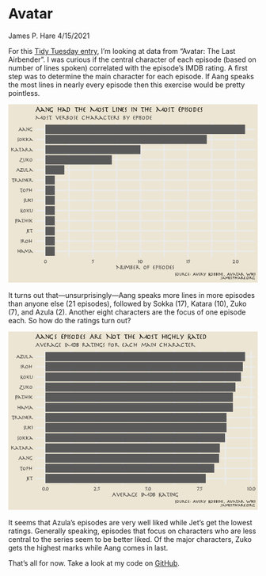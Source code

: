 Avatar
================
James P. Hare
4/15/2021

For this [Tidy Tuesday
entry](https://github.com/rfordatascience/tidytuesday/blob/master/data/2020/2020-08-11/readme.md),
I’m looking at data from “Avatar: The Last Airbender”. I was curious if
the central character of each episode (based on number of lines spoken)
correlated with the episode’s IMDB rating. A first step was to determine
the main character for each episode. If Aang speaks the most lines in
nearly every episode then this exercise would be pretty pointless.

![](avatar_files/figure-gfm/unnamed-chunk-3-1.png)<!-- -->

It turns out that—unsurprisingly—Aang speaks more lines in more episodes
than anyone else (21 episodes), followed by Sokka (17), Katara (10),
Zuko (7), and Azula (2). Another eight characters are the focus of one
episode each. So how do the ratings turn out?

![](avatar_files/figure-gfm/unnamed-chunk-4-1.png)<!-- -->

It seems that Azula’s episodes are very well liked while Jet’s get the
lowest ratings. Generally speaking, episodes that focus on characters
who are less central to the series seem to be better liked. Of the major
characters, Zuko gets the highest marks while Aang comes in last.

That’s all for now. Take a look at my code on
[GitHub](https://github.com/jamesphare/tidytuesday/blob/master/20200811/avatar.rmd).
